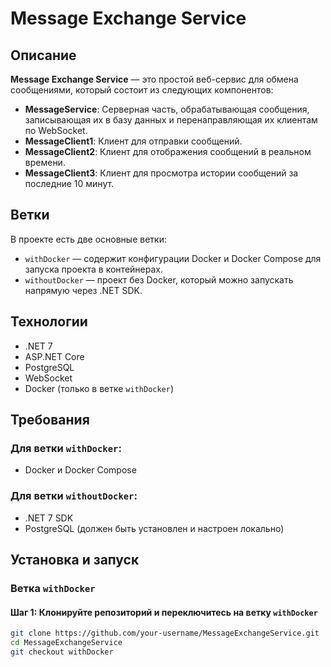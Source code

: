 # Message Exchange Service

## Описание

**Message Exchange Service** — это простой веб-сервис для обмена сообщениями, который состоит из следующих компонентов:
- **MessageService**: Серверная часть, обрабатывающая сообщения, записывающая их в базу данных и перенаправляющая их клиентам по WebSocket.
- **MessageClient1**: Клиент для отправки сообщений.
- **MessageClient2**: Клиент для отображения сообщений в реальном времени.
- **MessageClient3**: Клиент для просмотра истории сообщений за последние 10 минут.

## Ветки

В проекте есть две основные ветки:

- `withDocker` — содержит конфигурации Docker и Docker Compose для запуска проекта в контейнерах.
- `withoutDocker` — проект без Docker, который можно запускать напрямую через .NET SDK.

## Технологии

- .NET 7
- ASP.NET Core
- PostgreSQL
- WebSocket
- Docker (только в ветке `withDocker`)

## Требования

### Для ветки `withDocker`:
- Docker и Docker Compose

### Для ветки `withoutDocker`:
- .NET 7 SDK
- PostgreSQL (должен быть установлен и настроен локально)

## Установка и запуск

### Ветка `withDocker`

#### Шаг 1: Клонируйте репозиторий и переключитесь на ветку `withDocker`

```bash
git clone https://github.com/your-username/MessageExchangeService.git
cd MessageExchangeService
git checkout withDocker
